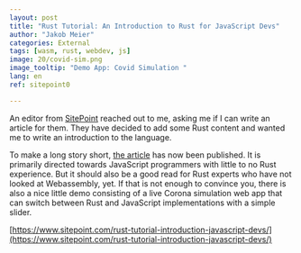 ```yaml
---
layout: post
title: "Rust Tutorial: An Introduction to Rust for JavaScript Devs"
author: "Jakob Meier"
categories: External
tags: [wasm, rust, webdev, js]
image: 20/covid-sim.png
image_tooltip: "Demo App: Covid Simulation "
lang: en
ref: sitepoint0

---
```


An editor from [SitePoint](https://www.sitepoint.com/) reached out to me, asking me if I can write an article for them.
They have decided to add some Rust content and wanted me to write an introduction to the language.

To make a long story short, [the article](https://www.sitepoint.com/rust-tutorial-introduction-javascript-devs/) has now been published. It is primarily directed towards JavaScript programmers with little to no Rust experience.
But it should also be a good read for Rust experts who have not looked at Webassembly, yet.
If that is not enough to convince you, there is also a nice little demo consisting of a live Corona simulation web app that can switch between Rust and JavaScript implementations with a simple slider.

[https://www.sitepoint.com/rust-tutorial-introduction-javascript-devs/](https://www.sitepoint.com/rust-tutorial-introduction-javascript-devs/)